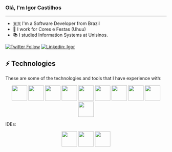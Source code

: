 ### Olá, I'm Igor Castilhos

---

* 🇧🇷 I'm a Software Developer from Brazil
* 🎉 I work for Cores e Festas (Uhuu)
* 📚 I studied Information Systems at Unisinos.  

[![Twitter Follow](https://img.shields.io/twitter/follow/igor?style=social)](https://twitter.com/IgorPCDev)
[![Linkedin: Igor](https://img.shields.io/badge/-Linkedin-blue?style=flat-square&logo=Linkedin&logoColor=white&link=https://www.linkedin.com/in/IgorCastilhos/)](https://www.linkedin.com/in/IgorCastilhos/)


## ⚡ Technologies

These are some of the technologies and tools that I have experience with:

<p align="center">
  <a>
    <img src="https://cdn.jsdelivr.net/gh/devicons/devicon@latest/icons/php/php-original.svg" width=48 height=48/>
    <img src="https://cdn.jsdelivr.net/gh/devicons/devicon@latest/icons/javascript/javascript-original.svg" width=48 height=48/>
    <img src="https://cdn.jsdelivr.net/gh/devicons/devicon@latest/icons/html5/html5-original.svg" width=48 height=48/>
    <img src="https://cdn.jsdelivr.net/gh/devicons/devicon@latest/icons/css3/css3-original.svg" width=48 height=48/>
    <img src="https://cdn.jsdelivr.net/gh/devicons/devicon@latest/icons/bootstrap/bootstrap-original.svg" width=48 height=48/>
    <img src="https://cdn.jsdelivr.net/gh/devicons/devicon@latest/icons/mysql/mysql-original-wordmark.svg" width=48 height=48/>
    <img src="https://cdn.jsdelivr.net/gh/devicons/devicon@latest/icons/git/git-original.svg" width=48 height=48 />
    <img src="https://cdn.jsdelivr.net/gh/devicons/devicon@latest/icons/linux/linux-original.svg" width=48 height=48 />
    <img src="https://cdn.jsdelivr.net/gh/devicons/devicon@latest/icons/docker/docker-original.svg" width=48 height=48 />
    <img src="https://cdn.jsdelivr.net/gh/devicons/devicon@latest/icons/postman/postman-original.svg" width=48 height=48 />
  </a>
</p>

IDEs:

<p align="center">
  <img src="https://cdn.jsdelivr.net/gh/devicons/devicon@latest/icons/phpstorm/phpstorm-original.svg" width=48 height=48/>
  <img src="https://cdn.jsdelivr.net/gh/devicons/devicon@latest/icons/webstorm/webstorm-original.svg" width=48 height=48/>
  <img src="https://cdn.jsdelivr.net/gh/devicons/devicon@latest/icons/datagrip/datagrip-original.svg" width=48 height=48/>
</p>
  
<!-- Links -->
[cores-e-festas]: https://coresefestas.com.br/
